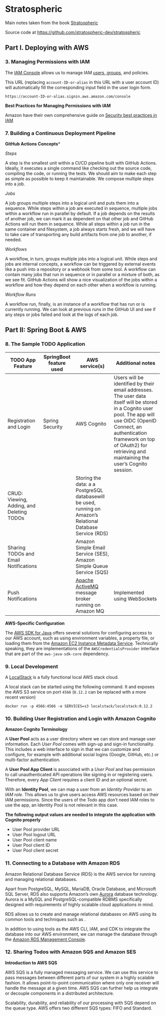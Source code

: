 # Stratospheric

Main notes taken from the book [Stratospheric](https://leanpub.com/stratospheric)

Source code at https://github.com/stratospheric-dev/stratospheric

## Part I. Deploying with AWS

### 3. Managing Permissions with IAM

The [IAM Console](https://console.aws.amazon.com/iam) allows us to manage IAM [users, groups](https://docs.aws.amazon.com/IAM/latest/UserGuide/getting-started_create-admin-group.html), and policies.

This URL (replacing `account-ID-or-alias` in this URL with a user account ID) will automatically fill the corresponding input field in the user login form.

`https://account-ID-or-alias.signin.aws.amazon.com/console`

**Best Practices for Managing Permissions with IAM**

Amazon have their own comprehensive guide on [Security best practices in IAM](https://docs.aws.amazon.com/IAM/latest/UserGuide/best-practices.html)

### 7. Building a Continuous Deployment Pipeline

**GitHub Actions Concepts***

*Steps*

A step is the smallest unit within a CI/CD pipeline built with GitHub Actions. Ideally, it executes a single command like checking out the source code, compiling the code, or running the tests. We should aim to make each step as simple as possible to keep it maintainable. We compose multiple steps into a job.

*Jobs*

A job groups multiple steps into a logical unit and puts them into a sequence. While steps within a job are executed in sequence, multiple jobs within a workflow run in parallel by default. If a job depends on the results of another job, we can mark it as dependent on that other job and GitHub Actions will run them in sequence. While all steps within a job run in the same container and filesystem, a job always starts fresh, and we will have to take care of transporting any build artifacts from one job to another, if needed.

*Workflows*

A workflow, in turn, groups multiple jobs into a logical unit. While steps and jobs are internal concepts, a workflow can be triggered by external events like a push into a repository or a webhook from some tool. A workflow can contain many jobs that run in sequence or in parallel or a mixture of both, as we see fit. GitHub Actions will show a nice visualization of the jobs within a workflow and how they depend on each other when a workflow is running.

*Workflow Runs*

A workflow run, finally, is an instance of a workflow that has run or is currently running. We can look at previous runs in the GitHub UI and see if any steps or jobs failed and look at the logs of each job.

## Part II: Spring Boot & AWS

### 8. The Sample TODO Application

| TODO App Feature                          | SpringBoot feature used | AWS service(s)                                                                                               | Additional notes                                                                                                                                                                                                                                               |
|-------------------------------------------|-------------------------|--------------------------------------------------------------------------------------------------------------|----------------------------------------------------------------------------------------------------------------------------------------------------------------------------------------------------------------------------------------------------------------|
| Registration and Login                    | Spring Security         | AWS Cognito                                                                                                  | Users will be identified by their email addresses. The user data itself will be stored in a Cognito user pool. The app will use OIDC (OpenID Connect, an authentication framework on top of OAuth2) for retrieving and maintaining the user’s Cognito session. |
| CRUD: Viewing, Adding, and Deleting TODOs |                         | Storing the data: a a PostgreSQL databasewill be used, running on Amazon’s Relational Database Service (RDS) |                                                                                                                                                                                                                                                                |
| Sharing TODOs and Email Notifications     |                         | Amazon Simple Email Service (SES), Amazon Simple Queue Service (SQS)                                         |                                                                                                                                                                                                                                                                |
| Push Notifications                        |                         | [Apache ActiveMQ](https://activemq.apache.org/) message broker running on Amazon MQ                          | Implemented using WebSockets                                                                                                                                                                                                                                   |

**AWS-Specific Configuration**

The [AWS SDK for Java](https://aws.amazon.com/sdk-for-java/) offers several solutions for configuring access to our AWS account, such as using environment variables, a property file, or loading them from the [Amazon EC2 Instance Metadata Service](https://docs.aws.amazon.com/AWSEC2/latest/UserGuide/ec2-instance-metadata.html). Technically speaking, they are implementations of the `AWSCredentialsProvider` interface that are part of the `aws-java-sdk-core` dependency.

### 9. Local Development

A [LocalStack](https://github.com/localstack/localstack) is a fully functional local AWS stack cloud.

A local stack can be started using the following command. It and exposes the AWS S3 service on port `4566` (`0.12.2` can be replaced with a more recent version)

```shell
docker run -p 4566:4566 -e SERVICES=s3 localstack/localstack:0.12.2
```

### 10. Building User Registration and Login with Amazon Cognito

**Amazon Cognito Terminology**

A **User Pool** acts as a user directory where we can store and manage user information. Each *User Pool* comes with sign-up and sign-in functionality. This includes a web interface to sign in that we can customize and configure, for example with additional social logins (Google, GitHub, etc.) or multi-factor authentication.

A **User Pool App Client** is associated with a *User Pool* and has permission to call unauthenticated API operations like signing in or registering users. Therefore, every *App Client* requires a client ID and an optional secret.

With an **Identity Pool**, we can map a user from an *Identity Provider* to an *IAM role*. This allows us to give users access AWS resources based on their IAM permissions. Since the users of the Todo app don’t need IAM roles to use the app, an Identity Pool is not relevant in this case.

**The following output values are needed to integrate the application with Cognito properly**

- User Pool provider URL
- User Pool logout URL
- User Pool client name
- User Pool client ID
- User Pool client secret

### 11. Connecting to a Database with Amazon RDS

Amazon Relational Database Service (RDS) is the AWS service for running and managing relational databases.

Apart from PostgreSQL, MySQL, MariaDB, Oracle Database, and Microsoft SQL Server, RDS also supports Amazon’s own [Aurora](https://aws.amazon.com/rds/aurora/) database technology. Aurora is a MySQL and PostgreSQL-compatible RDBMS specifically designed with requirements of highly scalable cloud applications in mind.

RDS allows us to create and manage relational databases on AWS using its common tools and techniques such as .

In addition to using tools as the AWS CLI, IAM, and CDK to integrate the database into our AWS environment, we can manage the database through the [Amazon RDS Management Console](https://console.aws.amazon.com/rds).

### 12. Sharing Todos with Amazon SQS and Amazon SES

**Introduction to AWS SQS**

AWS SQS is a fully managed messaging service. We can use this service to pass messages between different parts of our system in a highly scalable fashion. It allows point-to-point communication where only one receiver will handle the message at a given time. AWS SQS can further help us integrate or decouple components in a distributed architecture.

Scalability, durability, and reliability of our processing with SQS depend on the queue type. AWS offers two different SQS types: FIFO and Standard.
